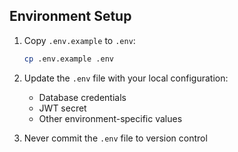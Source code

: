 ## Environment Setup

1. Copy `.env.example` to `.env`:
   ```bash
   cp .env.example .env
   ```

2. Update the `.env` file with your local configuration:
   - Database credentials
   - JWT secret
   - Other environment-specific values

3. Never commit the `.env` file to version control 